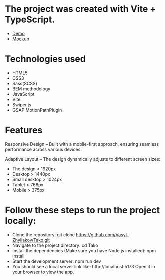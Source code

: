 # The project was created with Vite + TypeScript.

- [Demo](https://vasyl-zhyliakov.github.io/Tako/)
- [Mockup](https://www.figma.com/design/jbEAiyfs9S7vxowreRyNJh/Tako?node-id=0-1&m=dev&t=NYSnzualxT6poTXX-1)

# Technologies used

- HTML5
- CSS3
- Sass(SCSS)
- BEM methodology
- JavaScript
- Vite
- Swiper.js
- GSAP MotionPathPlugin

# Features

Responsive Design – Built with a mobile-first approach, ensuring seamless performance across various devices.

Adaptive Layout – The design dynamically adjusts to different screen sizes:

- The design < 1920px
- Desktop > 1440px
- Small desktop > 1024px
- Tablet > 768px
- Mobile > 375px

# Follow these steps to run the project locally:

- Clone the repository:
  git clone https://github.com/Vasyl-Zhyliakov/Tako.git
- Navigate to the project directory:
  cd Tako
- Install the dependencies (Make sure you have Node.js installed):
  npm install
- Start the development server:
  npm run dev
- You should see a local server link like:
  http://localhost:5173
  Open it in your browser to view the app.
